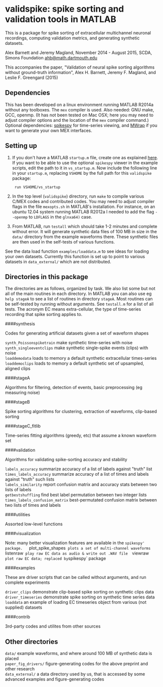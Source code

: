 # validspike: spike sorting and validation tools in MATLAB

This is a package for spike sorting of extracellular multichannel neuronal recordings, computing validation metrics, and generating synthetic datasets.

  Alex Barnett and Jeremy Magland, November 2014 - August 2015, SCDA, Simons Foundation
  ahb@math.dartmouth.edu

This accompanies the paper, "Validation of neural spike sorting algorithms without ground-truth information", Alex H. Barnett, Jeremy F. Magland, and Leslie F. Greengard (2015)

## Dependencies

This has been developed on a linux environment running MATLAB R2014a without any toolboxes.
The `mex` compiler is used. Also needed: GNU make, GCC, openmp.
(It has not been tested on Mac OSX; here you may need to adjust compiler options and the location of the `mex` compiler command.)
Optional dependencies: [spikespy](https://github.com/magland/spikespy) for time-series viewing, and
[MWrap](http://www.cs.cornell.edu/~bindel/sw/mwrap/) if you want to generate your own MEX interfaces.

## Setting up

1. If you don't have a MATLAB `startup.m` file, create one as explained [here](http://www.mathworks.com/help/matlab/ref/startup.html). If you want to be able to use the optional `spikespy` viewer in the example scripts, edit the path to it in `vs_startup.m`. Now include the following line in your `startup.m`, replacing `VSHOME` by the full path for this `validspike` package:

        run VSHOME/vs_startup

2. In the top level (`validspike`) directory, run `make` to compile various C/MEX codes and contributed codes. You may need to adjust compiler flags in the file `mexopts.sh` in MATLAB's installation. For instance, on an ubuntu 12.04 system running MATLAB R2012a I needed to add the flag `--openmp` to `LDFLAGS` in the `glnxa64)` case.

3. From MATLAB, run `testall` which should take 1-2 minutes and complete without error. It will generate synthetic data files of 100 MB in size in the `data/` directory from the example waveforms there. These synthetic files are then used in the self-tests of various functions.

See the data load function `examples/loaddata.m` to see ideas for loading your own datasets. Currently this function is set up to point to various datasets in `data_external/` which are not distributed.

## Directories in this package

The directories are as follows, organized by task. We also list some but not all of the main routines in each directory.
In MATLAB you can also use eg `help stageA` to see a list of routines in directory `stageA`.
Most routines can be self-tested by running without arguments. See `testall.m` for a list of all tests.
The acronym EC means extra-cellular, the type of time-series recording that spike sorting
applies to.

####synthesis

Codes for generating artificial datasets given a set of waveform shapes

`synth_Poissonspiketrain` make synthetic time-series with noise  
`synth_singleeventclips`  make synthetic single-spike events (clips) with noise  
`loaddemodata`  loads to memory a default synthetic extracellular times-series  
`loaddemoclips` loads to memory a default synthetic set of upsampled, aligned clips  


####stageA

Algorithms for filtering, detection of events, basic preprocessing (eg measuring noise)

####stageB

Spike sorting algorithms for clustering, extraction of waveforms, clip-based sorting

####stageC_fitlib

Time-series fitting algorithms (greedy, etc) that assume a known waveform set

####validation

Algorithms for validating spike-sorting accuracy and stability

`labels_accuracy`    summarize accuracy of a list of labels against "truth" list  
`times_labels_accuracy`    summarize accuracy of a list of times and labels against "truth" such lists  
`labels_similarity`  report confusion matrix and accuracy stats between two lists of labels  
`getbestshuffling`  find best label permutation between two integer lists  
`times_labels_confusion_matrix`  best-permutated confusion matrix between two lists of times and labels  

####utilities

Assorted low-level functions  

####visualization

Note: many better visualization features are available in the `spikespy' package.  
`plot_spike_shapes`  plots a set of multi-channel waveforms  
`listenraw`  play raw EC data as audio & write out .WAV file  
`viewraw`  plot raw EC data; replaced by `spikespy` package

####examples

These are driver scripts that can be called without arguments, and run complete experiments

`driver_clips`  demonstrate clip-based spike sorting on synthetic clips data  
`driver_timeseries`  demonstrate spike sorting on synthetic time series data  
`loaddata` an example of loading EC timeseries object from various (not supplied) datasets  

####contrib

3rd-party codes and utilites from other sources

## Other directories

`data/`  example waveforms, and where around 100 MB of synthetic data is placed  
`paper_fig_drivers/` figure-generating codes for the above preprint and other research  
`data_external/` a data directory used by us, that is accessed by some advanced examples and figure-generating codes  
